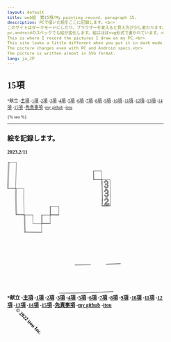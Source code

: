 ```yaml
---
layout: default
title: web絵　第15項/My painting record, paragraph 15.
description: PCで描いた絵をここに記録します。<br>
このサイトはダークモードにしたり、ブラウザーを変えると見え方が少し変わります。<br> 
pc,androidのスペックでも絵が変化します。絵はほぼsvg形式で書かれています。<br>
This is where I record the pictures I draw on my PC.<br>
This site looks a little different when you put it in dark mode or change browsers.<br>
The picture changes even with PC and Android specs.<br>
The picture is written almost in SVG format.
lang: ja_JP
---
```

<hedar>
<h1>15項</h1>
<nav aria-label="サイト内メニュー">
 *献立
    -<a href="https://itou332.github.io/top_page/">主項</a>
    -<a href="https://itou332.github.io/">1項</a>
    -<a href="https://itou332.github.io/itou332a.github.io/">2項</a>
    -<a href="https://itou332.github.io/diary">3項</a>
    -<a href="https://itou332.github.io/today/">4項</a>
    -<a href="https://itou332.github.io/challenge/">5項</a>
    -<a href="https://itou332.github.io/nontitle/">6項</a>
    -<a href="https://itou332.github.io/elaboration/">7項</a>
    -<a href="https://itou332.github.io/analog/">8項</a>
    -<a href="https://itou332.github.io/culture/">9項</a>
    -<a href="https://itou332.github.io/walk/">10項</a>
    -<a href="https://itou332.github.io/pine/">11項</a>
    -<a href="https://itou332.github.io/banboo/">12項</a>
    -<a href="https://itou332.github.io/pulm/">13項</a>
    -<a href="https://itou332.github.io/cypress/">14項</a>
    -<a href="https://itou332.github.io/Thujopsis-dolabrata-SIEBOLD-et-ZUCCARINI/">15項</a>
    -<a href="https://itou332.github.io/Privacy-policy/">免責事項</a>
    -<a href="https://github.com/itou332">my github</a>
    -<a href="http://itou33good.starfree.jp/">itou</a>
    </nav>
</hedar>
<head>
<!-- Global site tag (gtag.js) - Google Analytics -->
<script async src="https://www.googletagmanager.com/gtag/js?id=G-REM6WSLP19"></script>
<script>
  window.dataLayer = window.dataLayer || [];
  function gtag(){dataLayer.push(arguments);}
  gtag('js', new Date());

  gtag('config', 'G-YWDRL1ZXBE');
</script>
<link rel="stylesheet" href="style.css">
<style>BODY,DIV,TABLE,THEAD,TBODY,TFOOT,TR,TH,TD,P { font-family:"Times New Roman"; font-size:x-small ;}svg,script {margin: 0 auto;  /* ボックス中央寄せ */}</style>
<?xml version="1.0" encoding="UTF-8" standalone="no"?>
<!-- Created with Inkscape (http://www.inkscape.org/) -->
<!-- Favicon head tag -->
<link rel="icon" type="img/x-icon" href="./favicon.png">
<link rel="apple-touch-icon" href="./images/favicon.png" sizes="180x180">
<link rel="icon" type="image/png" href="./images/favicon.png" sizes="192x192">
<link rel="shortcut icon" type="image/x-icon" href="favicon.ico">
<meta name="keywords" content="painting record,記録,15項,nottitle">
{% seo %}
</head>
<body>
<hr>
<h2>絵を記録します。</h2>
<h3>2023.2/11<h3>


<svg id="svg5" width="69.042mm" height="79.682mm" version="1.1" viewBox="0 0 69.042 79.682" xmlns="http://www.w3.org/2000/svg">
 <g id="layer1" transform="translate(-10.158 -63.615)">
  <g id="strokes" transform="matrix(.18593 0 0 .18593 -136.93 -19.298)" fill="none" stroke="#000" stroke-linejoin="round" stroke-width=".8">
   <path id="path9" d="m1073.2 475.05 0.64-1e-3 20-0.044 6.148-0.013 0.272 9.996 0.271 9.997 0.223 8.193 0.013 0.496 0.437-2e-3 26.332-0.145 0.646 19.99 0.28 8.642 0.323 9.994 0.323 9.995 0.28 8.68-0.365 9.993-0.366 9.994-0.267 7.309-0.042 1.144"/>
   <path id="path11" d="m1101.5 589.68 0.614-19.99 0.262-8.537-0.271-9.996-0.272-9.996-0.238-8.768-0.271-9.997-0.272-9.996-0.237-8.729-20 0.11-6.936 0.038"/>
   <path id="path13" d="m1052 872.7 79.908-3.824 6.772-0.325-9.988 0.478-29.966 1.431-3.17 0.151-39.955 1.916-3.601 0.173"/>
   <path id="path15" d="m1052 872.7-19.998 0.306-9.999 0.154-15.934 0.244-19.998 0.31-9.999 0.156-9.999 0.155-6.088 0.094 19.998-0.308 9.998-0.155 29.997-0.462 9.999-0.155 19.997-0.308 2.026-0.031"/>
   <path id="path17" d="m794.27 446.38 12.743-0.014 10-0.012 3.736-4e-3 -0.271 9.996-0.272 9.997-0.235 8.65-0.271 9.996-0.271 9.997-0.236 8.689-0.272 9.996-0.271 9.997-0.217 7.989-0.02 0.739 2.554 0.023 20 0.176 4.529 0.04-0.22 9.998-0.219 9.997-0.195 8.858 0.248 9.997 0.249 9.996 0.214 8.621 0.249 9.996 0.248 9.997 0.177 7.121 0.035 1.421 2.4 0.014 10 0.06 10 0.061 5.94 0.035 0.187 9.999 0.187 9.998 0.158 8.489 10 0.07 18.223 0.129 0.125 10 0.124 9.999 0.083 6.609 0.022 1.827"/>
   <path id="path19" d="m903.73 675.92-19.999-0.162-8.048-0.066-19.999-0.162-7.99-0.065"/>
   <path id="path21" d="m819.38 618.13-0.614-19.99-0.26-8.459-0.614-19.99-0.262-8.537 0.271-9.996 0.272-9.996 0.238-8.769-20-0.176-6.915-0.06"/>
   <path id="path23" d="m905.31 645.89-1.931 1.597"/>
   <path id="path25" d="m1102.3 574.38 0.307-9.995 0.019-0.627 0.109-3.543-0.097-3.57-0.194-7.137-0.092-3.566-0.098-3.566-0.1-3.57-0.092-3.564-0.102-3.568-0.097-3.565-0.194-7.128"/>
   <path id="path27" d="m1101.3 506.73-0.083-3.064"/>
   <path id="path29" d="m1101.5 513.86-0.092-3.56-0.102-3.564 0.194 7.124"/>
   <path id="path31" d="m1101.7 520.98-0.091-3.56-0.102-3.565 0.193 7.125"/>
   <path id="path33" d="m1064.4 781.22-9.999 0.118-10 0.119-6.021 0.071-9.999 0.123-9.999 0.122-6.068 0.074 10-0.12 9.999-0.121 9.999-0.12 9.999-0.121 10-0.12 2.089-0.025"/>
   <path id="path35" d="m1162.4 777.55-9.993 0.372-9.993 0.371-4.321 0.161-9.993 0.376-9.992 0.375-4.456 0.168 19.986-0.748 9.993-0.373 9.993-0.374 8.776-0.328"/>
   <path id="path37" d="m1073.2 475.05 0.219 9.998 0.22 9.997 0.192 8.777 0.631-0.501"/>
   <path id="path39" d="m1100.8 503.18-10 0.054-10 0.055-6.292 0.034-0.22-9.998-0.22-9.997-0.182-8.277"/>
   <path id="path41" d="m931.48 619.15-8e-3 -1.395-0.063-10-0.062-9.999-0.045-7.229 1.732 9e-3 10 0.049 10 0.05 6.966 0.035v28.652"/>
   <path id="path43" d="m903.02 618.97 1.954 0.012 10 0.06 9.999 0.061 6.506 0.039 0.063 10 0.062 9.999 0.043 6.931 0.01 1.613"/>
   <path id="path45" d="m931.66 647.69-19.999-0.142-6.332-0.045-1.951-0.014-0.02-1.61-0.124-10-0.125-9.999-0.086-6.905"/>
   <path id="path47" d="m960 619.32-10-0.061-10-0.06-6.79-0.041-1.73-0.01 1.721-1.384"/>
   <path id="path49" d="m821.94 616.76-0.306-9.996-0.306-9.995-0.252-8.244-0.306-9.995-0.306-9.996-0.255-8.32 0.271-9.996 0.271-9.997 0.211-7.808"/>
   <path id="path51" d="m1128.4 589.26-9.998 0.154-9.999 0.155-6.899 0.106 0.418-1.153"/>
   <path id="path53" d="m1105.3 588.48-3.345 0.051 0.108-3.535"/>
   <path id="path55" d="m1102.3 574.38-0.105 3.542-0.222 7.069 0.114-3.533 0.108-3.536"/>
   <path id="path57" d="m1102.3 574.38 0.113-3.537 0.108-3.539-0.221 7.076"/>
   <path id="path59" d="m794.27 531.44-2.771 0.714 0.646-19.99 0.279-8.642 0.323-9.995 0.323-9.994 0.278-8.604 0.323-9.995 0.323-9.994 0.277-8.566"/>
   <path id="path61" d="m850.04 673.66-2.348 1.805-0.249-9.997-0.248-9.997-0.208-8.385-0.249-9.997-0.248-9.996-0.211-8.463-19.996-0.374-6.904-0.13 2.563-1.367 19.996 0.37 4.306 0.08"/>
   <path id="path63" d="m797.01 446.37-0.322 9.995-0.323 9.995-0.267 8.29-0.322 9.994-0.323 9.995-0.27 8.387-0.323 9.994-0.322 9.995-0.272 8.424 20 0.174 4.164 0.037"/>
   <path id="path65" d="m904.98 618.99 0.123 9.999 0.124 10 0.085 6.906 10 0.07 10 0.071 6.341 0.044"/>
   <path id="path67" d="m933.03 590.53 0.061 10 0.062 9.999 0.044 7.231 10 0.059 10 0.06 6.799 0.041"/>
   <path id="path69" d="m848.68 618.65 0.247 9.997 0.248 9.997 0.169 6.858 0.247 9.997 0.248 9.997 0.202 8.17 19.999 0.162 7.779 0.062 20 0.162 5.888 0.047"/>
   <path id="path71" d="m1121.9 588.22-3.335 0.045-3.333 0.051"/>
   <path id="path73" d="m1111.9 588.37 3.338-0.057 6.668-0.096"/>
   <path id="path75" d="m1128.4 588.12-3.156 0.049-3.33 0.051-10.006 0.153"/>
   <path id="path77" d="m1111.9 588.37-3.342 0.046-3.341 0.056 6.683-0.102"/>
   <path id="path79" d="m1119.6 560.01-3.355 0.04"/>
   <path id="path81" d="m1116.1 563.59 3.352-0.042"/>
   <path id="path83" d="m1114.6 506.66 3.322-0.02"/>
   <path id="path85" d="m1118.7 531.53-3.337 0.029"/>
   <path id="path87" d="m1115.5 535.12 3.339-0.03"/>
   <path id="path89" d="m1119 542.21-1e-3 -0.016-0.107-3.544 3.339-0.032"/>
   <path id="path91" d="m1118.9 538.65-3.342 0.032"/>
   <path id="path93" d="m1122.3 538.62 0.11 3.558"/>
   <path id="path95" d="m1116.1 556.49 3.353-0.039v-0.07l-0.107-3.492"/>
   <path id="path97" d="m1122.7 552.85 0.11 3.56"/>
   <path id="path99" d="m1112.6 549.4-1e-3 -0.043v-4e-3l-0.102-3.517 3.09-0.032 0.259-2e-3"/>
   <path id="path101" d="m1118.2 513.75-0.105-3.449v-0.106l-3.324 0.02"/>
   <path id="path103" d="m1121.4 510.17 0.11 3.553"/>
   <path id="path105" d="m1121.9 527.94-3.333 0.027-0.106-3.505v-0.052"/>
   <path id="path107" d="m1115.3 528 3.335-0.028"/>
   <path id="path109" d="m1121.8 524.39 0.111 3.556"/>
   <path id="path111" d="m1115.1 520.88-0.272 2e-3 -3.061 0.023-0.101-3.473v-0.086"/>
   <path id="path113" d="m1119.2 570.62v-0.125l0.117-3.409 3.347-0.043"/>
   <path id="path115" d="m1119.3 567.09-3.351 0.043"/>
   <path id="path117" d="m1122.7 567.04-0.124 3.532"/>
   <path id="path119" d="m1109 542.31-1e-3 -0.016-0.101-3.548 3.347-0.032v-3e-3l-0.103-3.547v-0.012"/>
   <path id="path121" d="m1111.9 528.07 3.067-0.062 0.269-5e-3 1e-3 0.039v3e-3l0.105 3.517-0.267 3e-3 -3.073 0.026-0.102-3.518v-0.042l-3.34 0.028-0.1-3.509-1e-3 -0.053"/>
   <path id="path123" d="m1112.1 535.15 3.342-0.031"/>
   <path id="path125" d="m1112.4 542.27-3.349 0.034"/>
   <path id="path127" d="m1115.6 538.68-0.263 2e-3 -3.082 0.03 0.104 3.562-3.35 0.018"/>
   <path id="path129" d="m1111.3 506.8 3.32-0.14v0.12l0.102 3.435-0.279 2e-3 -3.047 0.019-0.1-3.427v-0.13"/>
   <path id="path131" d="m1111.5 513.79-3.331 0.022-0.098-3.444v-0.115l3.063-0.019 0.266-2e-3"/>
   <path id="path133" d="m1111.3 506.68 3.324-0.019"/>
   <path id="path135" d="m1111.6 517.35 3.056-0.021 0.275-2e-3"/>
   <path id="path137" d="m1108.1 510.36 3.061-0.118 0.265-0.01v0.116l0.1 3.442"/>
   <path id="path139" d="m1109.2 570.75v-0.127l0.11-3.411 3.356-0.043v-0.121l0.112-3.417 3.097-0.039 0.259-3e-3 -0.115 3.416-1e-3 9e-3v0.112"/>
   <path id="path141" d="m1116.2 560.05-3.358 0.041v-0.091l-0.101-3.475 3.103-0.036 0.253-3e-3 0.103 3.48v0.084l-3.361-0.044"/>
   <path id="path143" d="m1112.5 570.71-3.353 0.045"/>
   <path id="path145" d="m1116 567.13-0.26 3e-3 -3.092 0.04-0.117 3.536-3.349-0.082"/>
   <path id="path147" d="m1112.2 581.31v-0.179l0.11-3.354 3.346-0.047v-0.152l0.114-3.381 3.345-0.046 0.01-0.138 0.116-3.394 3.345-0.045-3.34-0.08"/>
   <path id="path149" d="m1108.7 584.89 0.01-0.181v-0.013l0.108-3.34 3.345-0.048"/>
   <path id="path151" d="m1112.1 584.84-3.343 0.05"/>
   <path id="path153" d="m1115.4 584.79-3.34 0.05"/>
   <path id="path155" d="m1122.2 581.17 3.334-0.048"/>
   <path id="path157" d="m1125.4 584.64-3.332 0.05"/>
   <path id="path159" d="m1125.5 581.12-0.126 3.526-3.326-0.127"/>
   <path id="path161" d="m1118.7 584.74-3.338 0.049"/>
   <path id="path163" d="m1122.1 584.69-3.335 0.05"/>
   <path id="path165" d="m1122.6 570.58-0.124 3.532"/>
   <path id="path167" d="m1108.5 524.49 3.338-0.026"/>
   <path id="path169" d="m1108.5 524.55 3.337-0.079 0.103 3.56 3.069-0.026 0.269-2e-3"/>
   <path id="path171" d="m1121.7 520.83 0.11 3.556"/>
   <path id="path173" d="m1115.3 528.04 3.334-0.067v0.039l0.107 3.519"/>
   <path id="path175" d="m1118.2 513.84 3.32-0.115 0.111 3.555-3.326 0.023-0.105-3.463v-0.092l3.323-0.023"/>
   <path id="path177" d="m1115 517.32 3.328-0.024"/>
   <path id="path179" d="m1109.4 556.57v-0.076l-0.099-3.49 3.356-0.038"/>
   <path id="path181" d="m1115.9 549.36-0.257 3e-3 -3.095 0.033"/>
   <path id="path183" d="m1112.8 556.53-0.239 3e-3 -3.119 0.036"/>
   <path id="path185" d="m1112.7 552.96 0.102 3.489v0.076l-0.239-2e-3 -3.121-0.03"/>
   <path id="path187" d="m1119.4 552.83 3.35 0.02-3.349 0.037-1e-3 -0.057-0.107-3.504 3.346-0.036 0.111 3.56"/>
   <path id="path189" d="m1119.5 556.38 3.352 0.031-3.35 0.039 0.108 3.563-3.358-0.044"/>
   <path id="path191" d="m1122.4 542.17 0.111 3.559"/>
   <path id="path193" d="m1112.6 549.36 3.096 6e-3 0.257 1e-3v-0.047l-0.104-3.515 3.346-0.035-1e-3 -0.03-0.107-3.53 3.341-0.034-3.342 0.018"/>
   <path id="path195" d="m1115.5 535.13 3.339-0.042 0.109 3.557v2e-3l-3.342 0.03"/>
   <path id="path197" d="m1119.3 549.33-3.348 0.036"/>
   <path id="path199" d="m1119.2 545.74 3.345-5e-3 -3.344 0.035 0.107 3.518 1e-3 0.043-3.35-7e-3"/>
   <path id="path201" d="m1114.6 506.78 3.318-0.14 0.108 3.555 3.321-0.021-3.318 0.127"/>
   <path id="path203" d="m1118.5 524.47 3.328-0.078-3.33 0.026-0.106-3.491v-0.066l-3.331 0.025-0.103-3.471v-0.086l-0.275 8e-3 -3.054 0.095"/>
   <path id="path205" d="m1115 517.4 3.326-0.103v0.079l0.106 3.477 3.328-0.025-3.326 0.091"/>
   <path id="path207" d="m1119.5 563.55-0.117 3.424v0.112l-3.347-0.069"/>
   <path id="path209" d="m1119 577.68-3.342 0.047-0.113 3.353-0.01 0.179"/>
   <path id="path211" d="m1115.5 581.26 3.34-0.049"/>
   <path id="path213" d="m1115.4 584.61 3.332 0.13 0.01-0.179v-0.015l0.115-3.336 3.041-0.044 0.297-4e-3 -0.118 3.351-0.01 0.177"/>
   <path id="path215" d="m1119.1 574.01 3.337 0.093-3.342 0.045-0.122 3.532-3.337-0.105"/>
   <path id="path217" d="m1112.1 584.84 0.01-0.18v-0.014l0.11-3.338 3.343-0.048-0.113 3.337v0.014l-0.01 0.179"/>
   <path id="path219" d="m1115.5 581.26-3.338-0.118"/>
   <path id="path221" d="m1112.1 584.84-3.337-0.131"/>
   <path id="path223" d="m1115.6 538.68v-3e-3l-0.106-3.546v-0.012"/>
   <path id="path225" d="m1115.5 535.12-3.342 0.042"/>
   <path id="path227" d="m1112.1 584.66 3.334 0.13"/>
   <path id="path229" d="m1112.2 538.71 3.082-0.027 0.263-2e-3"/>
   <path id="path231" d="m1118.7 584.56 3.329 0.129"/>
  </g>
 </g>
</svg>


<footer>
<nav aria-label="サイト内メニュー">
 *献立
    -<a href="https://itou332.github.io/top_page/">主項</a>
    -<a href="https://itou332.github.io/">1項</a>
    -<a href="https://itou332.github.io/itou332a.github.io/">2項</a>
    -<a href="https://itou332.github.io/diary">3項</a>
    -<a href="https://itou332.github.io/today/">4項</a>
    -<a href="https://itou332.github.io/challenge/">5項</a>
    -<a href="https://itou332.github.io/nontitle/">6項</a>
    -<a href="https://itou332.github.io/elaboration/">7項</a>
    -<a href="https://itou332.github.io/analog/">8項</a>
    -<a href="https://itou332.github.io/culture/">9項</a>
    -<a href="https://itou332.github.io/walk/">10項</a>
    -<a href="https://itou332.github.io/pine/">11項</a>
    -<a href="https://itou332.github.io/banboo/">12項</a>
    -<a href="https://itou332.github.io/pulm/">13項</a>
    -<a href="https://itou332.github.io/cypress/">14項</a>
    -<a href="https://itou332.github.io/Thujopsis-dolabrata-SIEBOLD-et-ZUCCARINI/">15項</a>
    -<a href="https://itou332.github.io/Privacy-policy/">免責事項</a>
    -<a href="https://github.com/itou332">my github</a>
    -<a href="http://itou33good.starfree.jp/">itou</a>
    </nav>
 <svg xmlns="http://www.w3.org/2000/svg" width="200" height="250">
                <text x="0" y="30" transform="rotate(45 40,40)">
                © 2022 itou Inc.
                </text>
              </svg>
</footer>